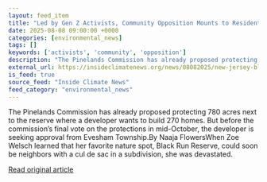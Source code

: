 ```yaml
---
layout: feed_item
title: "Led by Gen Z Activists, Community Opposition Mounts to Residential Development Next to South Jersey’s Black Run Reserve"
date: 2025-08-08 09:00:00 +0000
categories: [environmental_news]
tags: []
keywords: ['activists', 'community', 'opposition']
description: "The Pinelands Commission has already proposed protecting 780 acres next to the reserve where a developer wants to build 270 homes"
external_url: https://insideclimatenews.org/news/08082025/new-jersey-black-run-reserve-housing-development/
is_feed: true
source_feed: "Inside Climate News"
feed_category: "environmental_news"
---
```


The Pinelands Commission has already proposed protecting 780 acres next to the reserve where a developer wants to build 270 homes. But before the commission’s final vote on the protections in mid-October, the developer is seeking approval from Evesham Township.By Naaja FlowersWhen Zoe Welsch learned that her favorite nature spot, Black Run Reserve, could soon be neighbors with a cul de sac in a subdivision, she was devastated.&nbsp;

[Read original article](https://insideclimatenews.org/news/08082025/new-jersey-black-run-reserve-housing-development/)
